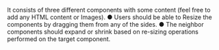 It consists of three different components with some content (feel free to
add any HTML content or Images).
● Users should be able to Resize the components by dragging them from
any of the sides.
● The neighbor components should expand or shrink based on re-sizing
operations performed on the target component.
